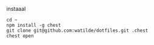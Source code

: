 instaaal
```
cd ~
npm install -g chest
git clone git@github.com:watilde/dotfiles.git .chest
chest open
```
